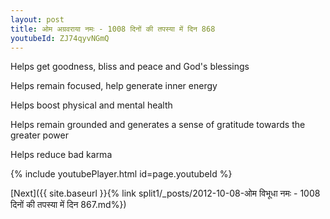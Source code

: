 ```yaml
---
layout: post
title: ओम अग्रवराया नमः - 1008 दिनों की तपस्या में दिन 868
youtubeId: ZJ74qyvNGmQ
---
```

 
 
Helps get goodness, bliss and peace and God's blessings
 
Helps remain focused, help generate inner energy 
 
Helps boost physical and mental health 
 
Helps remain grounded and generates a sense of gratitude towards the greater power 
 
Helps reduce bad karma
 
 
 
 


{% include youtubePlayer.html id=page.youtubeId %}
 
[Next]({{ site.baseurl }}{% link  split1/_posts/2012-10-08-ओम विभूधा नमः - 1008 दिनों की तपस्या में दिन 867.md%})
 
